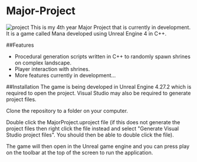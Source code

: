 # Major-Project
![project](https://user-images.githubusercontent.com/93496368/156871820-e4646de9-f7f5-49fe-a51a-06b2a0b70c66.png)
This is my 4th year Major Project that is currently in development. It is a game called Mana developed using Unreal Engine 4 in C++.

##Features
* Procedural generation scripts written in C++ to randomly spawn shrines on complex landscape.
* Player interaction with shrines.
* More features currently in development...

##Installation
The game is being developed in Unreal Engine 4.27.2 which is required to open the project. Visual Studio may also be required to generate project files.

Clone the repository to a folder on your computer.

Double click the MajorProject.uproject file (if this does not generate the project files then right click the file instead and select "Generate Visual Studio project files". You should then be able to double click the file).

The game will then open in the Unreal game engine and you can press play on the toolbar at the top of the screen to run the application.
